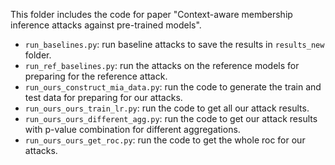 This folder includes the code for paper "Context-aware membership inference attacks against pre-trained models".


- `run_baselines.py`: run baseline attacks to save the results in `results_new` folder.
- `run_ref_baselines.py`: run the attacks on the reference models for preparing for the reference attack.
- `run_ours_construct_mia_data.py`: run the code to generate the train and test data for preparing for our attacks.
- `run_ours_ours_train_lr.py`: run the code to get all our attack results.
- `run_ours_ours_different_agg.py`: run the code to get our attack results with p-value combination for different aggregations.
- `run_ours_ours_get_roc.py`: run the code to get the whole roc for our attacks.


